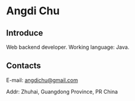 Angdi Chu
=========

Introduce
---------
Web backend developer. Working language: Java.


Contacts
---------
E-mail: angdichu@gmail.com

Addr: Zhuhai, Guangdong Province, PR China
